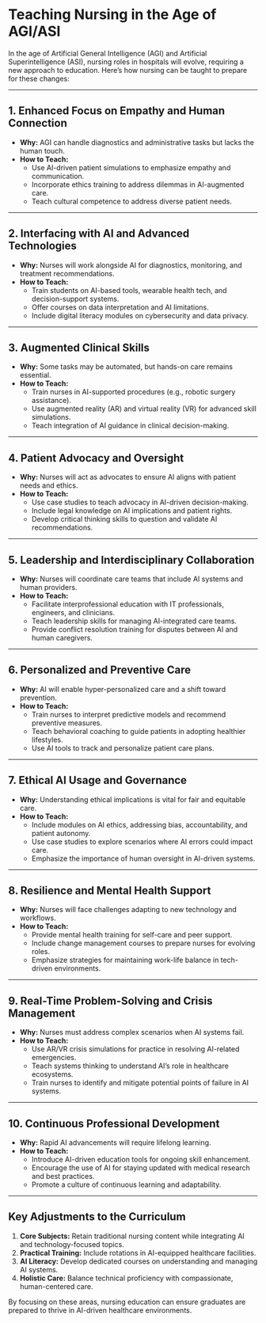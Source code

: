# Teaching Nursing in the Age of AGI/ASI

In the age of Artificial General Intelligence (AGI) and Artificial Superintelligence (ASI), nursing roles in hospitals will evolve, requiring a new approach to education. Here’s how nursing can be taught to prepare for these changes:

---

## **1. Enhanced Focus on Empathy and Human Connection**
- **Why:** AGI can handle diagnostics and administrative tasks but lacks the human touch.
- **How to Teach:**
  - Use AI-driven patient simulations to emphasize empathy and communication.
  - Incorporate ethics training to address dilemmas in AI-augmented care.
  - Teach cultural competence to address diverse patient needs.

---

## **2. Interfacing with AI and Advanced Technologies**
- **Why:** Nurses will work alongside AI for diagnostics, monitoring, and treatment recommendations.
- **How to Teach:**
  - Train students on AI-based tools, wearable health tech, and decision-support systems.
  - Offer courses on data interpretation and AI limitations.
  - Include digital literacy modules on cybersecurity and data privacy.

---

## **3. Augmented Clinical Skills**
- **Why:** Some tasks may be automated, but hands-on care remains essential.
- **How to Teach:**
  - Train nurses in AI-supported procedures (e.g., robotic surgery assistance).
  - Use augmented reality (AR) and virtual reality (VR) for advanced skill simulations.
  - Teach integration of AI guidance in clinical decision-making.

---

## **4. Patient Advocacy and Oversight**
- **Why:** Nurses will act as advocates to ensure AI aligns with patient needs and ethics.
- **How to Teach:**
  - Use case studies to teach advocacy in AI-driven decision-making.
  - Include legal knowledge on AI implications and patient rights.
  - Develop critical thinking skills to question and validate AI recommendations.

---

## **5. Leadership and Interdisciplinary Collaboration**
- **Why:** Nurses will coordinate care teams that include AI systems and human providers.
- **How to Teach:**
  - Facilitate interprofessional education with IT professionals, engineers, and clinicians.
  - Teach leadership skills for managing AI-integrated care teams.
  - Provide conflict resolution training for disputes between AI and human caregivers.

---

## **6. Personalized and Preventive Care**
- **Why:** AI will enable hyper-personalized care and a shift toward prevention.
- **How to Teach:**
  - Train nurses to interpret predictive models and recommend preventive measures.
  - Teach behavioral coaching to guide patients in adopting healthier lifestyles.
  - Use AI tools to track and personalize patient care plans.

---

## **7. Ethical AI Usage and Governance**
- **Why:** Understanding ethical implications is vital for fair and equitable care.
- **How to Teach:**
  - Include modules on AI ethics, addressing bias, accountability, and patient autonomy.
  - Use case studies to explore scenarios where AI errors could impact care.
  - Emphasize the importance of human oversight in AI-driven systems.

---

## **8. Resilience and Mental Health Support**
- **Why:** Nurses will face challenges adapting to new technology and workflows.
- **How to Teach:**
  - Provide mental health training for self-care and peer support.
  - Include change management courses to prepare nurses for evolving roles.
  - Emphasize strategies for maintaining work-life balance in tech-driven environments.

---

## **9. Real-Time Problem-Solving and Crisis Management**
- **Why:** Nurses must address complex scenarios when AI systems fail.
- **How to Teach:**
  - Use AR/VR crisis simulations for practice in resolving AI-related emergencies.
  - Teach systems thinking to understand AI’s role in healthcare ecosystems.
  - Train nurses to identify and mitigate potential points of failure in AI systems.

---

## **10. Continuous Professional Development**
- **Why:** Rapid AI advancements will require lifelong learning.
- **How to Teach:**
  - Introduce AI-driven education tools for ongoing skill enhancement.
  - Encourage the use of AI for staying updated with medical research and best practices.
  - Promote a culture of continuous learning and adaptability.

---

## **Key Adjustments to the Curriculum**
1. **Core Subjects:** Retain traditional nursing content while integrating AI and technology-focused topics.
2. **Practical Training:** Include rotations in AI-equipped healthcare facilities.
3. **AI Literacy:** Develop dedicated courses on understanding and managing AI systems.
4. **Holistic Care:** Balance technical proficiency with compassionate, human-centered care.

By focusing on these areas, nursing education can ensure graduates are prepared to thrive in AI-driven healthcare environments.
